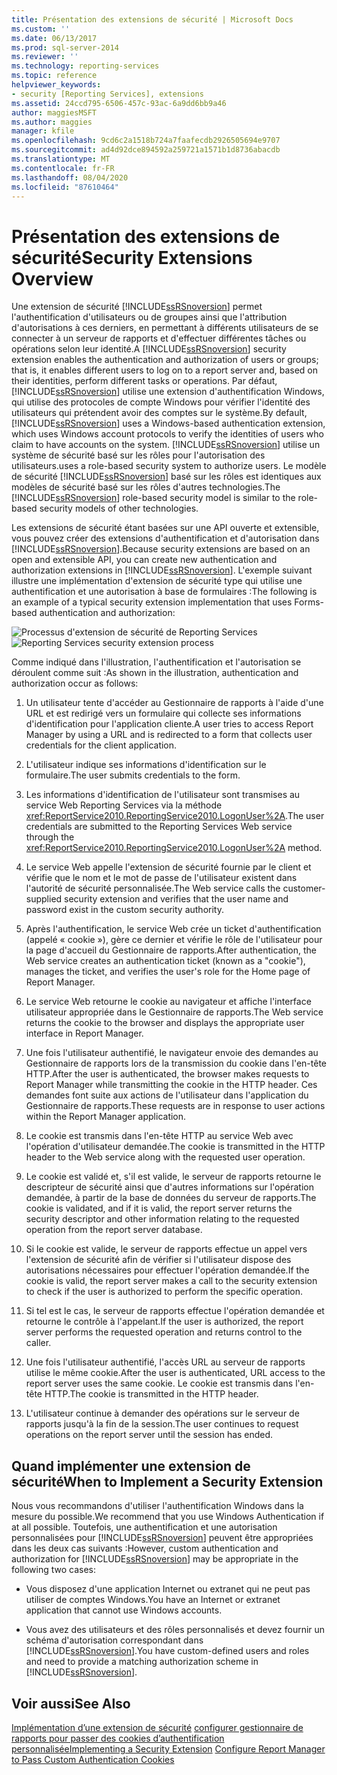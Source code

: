 ```yaml
---
title: Présentation des extensions de sécurité | Microsoft Docs
ms.custom: ''
ms.date: 06/13/2017
ms.prod: sql-server-2014
ms.reviewer: ''
ms.technology: reporting-services
ms.topic: reference
helpviewer_keywords:
- security [Reporting Services], extensions
ms.assetid: 24ccd795-6506-457c-93ac-6a9dd6bb9a46
author: maggiesMSFT
ms.author: maggies
manager: kfile
ms.openlocfilehash: 9cd6c2a1518b724a7faafecdb2926505694e9707
ms.sourcegitcommit: ad4d92dce894592a259721a1571b1d8736abacdb
ms.translationtype: MT
ms.contentlocale: fr-FR
ms.lasthandoff: 08/04/2020
ms.locfileid: "87610464"
---
```

# <a name="security-extensions-overview"></a><span data-ttu-id="2ddf2-102">Présentation des extensions de sécurité</span><span class="sxs-lookup"><span data-stu-id="2ddf2-102">Security Extensions Overview</span></span>
  <span data-ttu-id="2ddf2-103">Une extension de sécurité [!INCLUDE[ssRSnoversion](../../../includes/ssrsnoversion-md.md)] permet l'authentification d'utilisateurs ou de groupes ainsi que l'attribution d'autorisations à ces derniers, en permettant à différents utilisateurs de se connecter à un serveur de rapports et d'effectuer différentes tâches ou opérations selon leur identité.</span><span class="sxs-lookup"><span data-stu-id="2ddf2-103">A [!INCLUDE[ssRSnoversion](../../../includes/ssrsnoversion-md.md)] security extension enables the authentication and authorization of users or groups; that is, it enables different users to log on to a report server and, based on their identities, perform different tasks or operations.</span></span> <span data-ttu-id="2ddf2-104">Par défaut, [!INCLUDE[ssRSnoversion](../../../includes/ssrsnoversion-md.md)] utilise une extension d'authentification Windows, qui utilise des protocoles de compte Windows pour vérifier l'identité des utilisateurs qui prétendent avoir des comptes sur le système.</span><span class="sxs-lookup"><span data-stu-id="2ddf2-104">By default, [!INCLUDE[ssRSnoversion](../../../includes/ssrsnoversion-md.md)] uses a Windows-based authentication extension, which uses Windows account protocols to verify the identities of users who claim to have accounts on the system.</span></span> [!INCLUDE[ssRSnoversion](../../../includes/ssrsnoversion-md.md)] <span data-ttu-id="2ddf2-105">utilise un système de sécurité basé sur les rôles pour l'autorisation des utilisateurs.</span><span class="sxs-lookup"><span data-stu-id="2ddf2-105">uses a role-based security system to authorize users.</span></span> <span data-ttu-id="2ddf2-106">Le modèle de sécurité [!INCLUDE[ssRSnoversion](../../../includes/ssrsnoversion-md.md)] basé sur les rôles est identiques aux modèles de sécurité basé sur les rôles d'autres technologies.</span><span class="sxs-lookup"><span data-stu-id="2ddf2-106">The [!INCLUDE[ssRSnoversion](../../../includes/ssrsnoversion-md.md)] role-based security model is similar to the role-based security models of other technologies.</span></span>

 <span data-ttu-id="2ddf2-107">Les extensions de sécurité étant basées sur une API ouverte et extensible, vous pouvez créer des extensions d'authentification et d'autorisation dans [!INCLUDE[ssRSnoversion](../../../includes/ssrsnoversion-md.md)].</span><span class="sxs-lookup"><span data-stu-id="2ddf2-107">Because security extensions are based on an open and extensible API, you can create new authentication and authorization extensions in [!INCLUDE[ssRSnoversion](../../../includes/ssrsnoversion-md.md)].</span></span> <span data-ttu-id="2ddf2-108">L'exemple suivant illustre une implémentation d'extension de sécurité type qui utilise une authentification et une autorisation à base de formulaires :</span><span class="sxs-lookup"><span data-stu-id="2ddf2-108">The following is an example of a typical security extension implementation that uses Forms-based authentication and authorization:</span></span>

 <span data-ttu-id="2ddf2-109">![Processus d'extension de sécurité de Reporting Services](../../media/rosettasecurityextensionflow.gif "Processus d'extension de sécurité de Reporting Services")</span><span class="sxs-lookup"><span data-stu-id="2ddf2-109">![Reporting Services security extension process](../../media/rosettasecurityextensionflow.gif "Reporting Services security extension process")</span></span>

 <span data-ttu-id="2ddf2-110">Comme indiqué dans l'illustration, l'authentification et l'autorisation se déroulent comme suit :</span><span class="sxs-lookup"><span data-stu-id="2ddf2-110">As shown in the illustration, authentication and authorization occur as follows:</span></span>

1.  <span data-ttu-id="2ddf2-111">Un utilisateur tente d'accéder au Gestionnaire de rapports à l'aide d'une URL et est redirigé vers un formulaire qui collecte ses informations d'identification pour l'application cliente.</span><span class="sxs-lookup"><span data-stu-id="2ddf2-111">A user tries to access Report Manager by using a URL and is redirected to a form that collects user credentials for the client application.</span></span>

2.  <span data-ttu-id="2ddf2-112">L'utilisateur indique ses informations d'identification sur le formulaire.</span><span class="sxs-lookup"><span data-stu-id="2ddf2-112">The user submits credentials to the form.</span></span>

3.  <span data-ttu-id="2ddf2-113">Les informations d'identification de l'utilisateur sont transmises au service Web Reporting Services via la méthode <xref:ReportService2010.ReportingService2010.LogonUser%2A>.</span><span class="sxs-lookup"><span data-stu-id="2ddf2-113">The user credentials are submitted to the Reporting Services Web service through the <xref:ReportService2010.ReportingService2010.LogonUser%2A> method.</span></span>

4.  <span data-ttu-id="2ddf2-114">Le service Web appelle l'extension de sécurité fournie par le client et vérifie que le nom et le mot de passe de l'utilisateur existent dans l'autorité de sécurité personnalisée.</span><span class="sxs-lookup"><span data-stu-id="2ddf2-114">The Web service calls the customer-supplied security extension and verifies that the user name and password exist in the custom security authority.</span></span>

5.  <span data-ttu-id="2ddf2-115">Après l'authentification, le service Web crée un ticket d'authentification (appelé « cookie »), gère ce dernier et vérifie le rôle de l'utilisateur pour la page d'accueil du Gestionnaire de rapports.</span><span class="sxs-lookup"><span data-stu-id="2ddf2-115">After authentication, the Web service creates an authentication ticket (known as a "cookie"), manages the ticket, and verifies the user's role for the Home page of Report Manager.</span></span>

6.  <span data-ttu-id="2ddf2-116">Le service Web retourne le cookie au navigateur et affiche l'interface utilisateur appropriée dans le Gestionnaire de rapports.</span><span class="sxs-lookup"><span data-stu-id="2ddf2-116">The Web service returns the cookie to the browser and displays the appropriate user interface in Report Manager.</span></span>

7.  <span data-ttu-id="2ddf2-117">Une fois l'utilisateur authentifié, le navigateur envoie des demandes au Gestionnaire de rapports lors de la transmission du cookie dans l'en-tête HTTP.</span><span class="sxs-lookup"><span data-stu-id="2ddf2-117">After the user is authenticated, the browser makes requests to Report Manager while transmitting the cookie in the HTTP header.</span></span> <span data-ttu-id="2ddf2-118">Ces demandes font suite aux actions de l'utilisateur dans l'application du Gestionnaire de rapports.</span><span class="sxs-lookup"><span data-stu-id="2ddf2-118">These requests are in response to user actions within the Report Manager application.</span></span>

8.  <span data-ttu-id="2ddf2-119">Le cookie est transmis dans l'en-tête HTTP au service Web avec l'opération d'utilisateur demandée.</span><span class="sxs-lookup"><span data-stu-id="2ddf2-119">The cookie is transmitted in the HTTP header to the Web service along with the requested user operation.</span></span>

9. <span data-ttu-id="2ddf2-120">Le cookie est validé et, s'il est valide, le serveur de rapports retourne le descripteur de sécurité ainsi que d'autres informations sur l'opération demandée, à partir de la base de données du serveur de rapports.</span><span class="sxs-lookup"><span data-stu-id="2ddf2-120">The cookie is validated, and if it is valid, the report server returns the security descriptor and other information relating to the requested operation from the report server database.</span></span>

10. <span data-ttu-id="2ddf2-121">Si le cookie est valide, le serveur de rapports effectue un appel vers l'extension de sécurité afin de vérifier si l'utilisateur dispose des autorisations nécessaires pour effectuer l'opération demandée.</span><span class="sxs-lookup"><span data-stu-id="2ddf2-121">If the cookie is valid, the report server makes a call to the security extension to check if the user is authorized to perform the specific operation.</span></span>

11. <span data-ttu-id="2ddf2-122">Si tel est le cas, le serveur de rapports effectue l'opération demandée et retourne le contrôle à l'appelant.</span><span class="sxs-lookup"><span data-stu-id="2ddf2-122">If the user is authorized, the report server performs the requested operation and returns control to the caller.</span></span>

12. <span data-ttu-id="2ddf2-123">Une fois l'utilisateur authentifié, l'accès URL au serveur de rapports utilise le même cookie.</span><span class="sxs-lookup"><span data-stu-id="2ddf2-123">After the user is authenticated, URL access to the report server uses the same cookie.</span></span> <span data-ttu-id="2ddf2-124">Le cookie est transmis dans l'en-tête HTTP.</span><span class="sxs-lookup"><span data-stu-id="2ddf2-124">The cookie is transmitted in the HTTP header.</span></span>

13. <span data-ttu-id="2ddf2-125">L'utilisateur continue à demander des opérations sur le serveur de rapports jusqu'à la fin de la session.</span><span class="sxs-lookup"><span data-stu-id="2ddf2-125">The user continues to request operations on the report server until the session has ended.</span></span>

## <a name="when-to-implement-a-security-extension"></a><span data-ttu-id="2ddf2-126">Quand implémenter une extension de sécurité</span><span class="sxs-lookup"><span data-stu-id="2ddf2-126">When to Implement a Security Extension</span></span>
 <span data-ttu-id="2ddf2-127">Nous vous recommandons d'utiliser l'authentification Windows dans la mesure du possible.</span><span class="sxs-lookup"><span data-stu-id="2ddf2-127">We recommend that you use Windows Authentication if at all possible.</span></span> <span data-ttu-id="2ddf2-128">Toutefois, une authentification et une autorisation personnalisées pour [!INCLUDE[ssRSnoversion](../../../includes/ssrsnoversion-md.md)] peuvent être appropriées dans les deux cas suivants :</span><span class="sxs-lookup"><span data-stu-id="2ddf2-128">However, custom authentication and authorization for [!INCLUDE[ssRSnoversion](../../../includes/ssrsnoversion-md.md)] may be appropriate in the following two cases:</span></span>

-   <span data-ttu-id="2ddf2-129">Vous disposez d'une application Internet ou extranet qui ne peut pas utiliser de comptes Windows.</span><span class="sxs-lookup"><span data-stu-id="2ddf2-129">You have an Internet or extranet application that cannot use Windows accounts.</span></span>

-   <span data-ttu-id="2ddf2-130">Vous avez des utilisateurs et des rôles personnalisés et devez fournir un schéma d'autorisation correspondant dans [!INCLUDE[ssRSnoversion](../../../includes/ssrsnoversion-md.md)].</span><span class="sxs-lookup"><span data-stu-id="2ddf2-130">You have custom-defined users and roles and need to provide a matching authorization scheme in [!INCLUDE[ssRSnoversion](../../../includes/ssrsnoversion-md.md)].</span></span>

## <a name="see-also"></a><span data-ttu-id="2ddf2-131">Voir aussi</span><span class="sxs-lookup"><span data-stu-id="2ddf2-131">See Also</span></span>
 <span data-ttu-id="2ddf2-132">[Implémentation d’une extension de sécurité](../security-extension/implementing-a-security-extension.md) [configurer gestionnaire de rapports pour passer des cookies d’authentification personnalisée](../../security/configure-the-web-portal-to-pass-custom-authentication-cookies.md)</span><span class="sxs-lookup"><span data-stu-id="2ddf2-132">[Implementing a Security Extension](../security-extension/implementing-a-security-extension.md) [Configure Report Manager to Pass Custom Authentication Cookies](../../security/configure-the-web-portal-to-pass-custom-authentication-cookies.md)</span></span>


